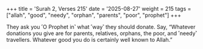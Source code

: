 +++
title = 'Surah 2, Verses 215'
date = '2025-08-27'
weight = 215
tags = ["allah", "good", "needy", "orphan", "parents", "poor", "prophet"]
+++

They ask you ˹O Prophet in˺ what ˹way˺ they should donate. Say, “Whatever donations you give are for parents, relatives, orphans, the poor, and ˹needy˺ travellers. Whatever good you do is certainly well known to Allah.”
